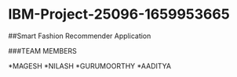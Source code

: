 # IBM-Project-25096-1659953665

##Smart Fashion Recommender Application

###TEAM MEMBERS

*MAGESH
*NILASH
*GURUMOORTHY
*AADITYA

